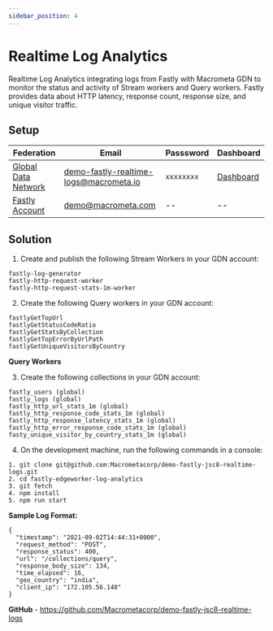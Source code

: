 ```yaml
---
sidebar_position: 4
---
```


# Realtime Log Analytics

Realtime Log Analytics integrating logs from Fastly with Macrometa GDN to monitor the status and activity of Stream workers and Query workers. Fastly provides data about HTTP latency, response count, response size, and unique visitor traffic.


## Setup

| **Federation**                                        | **Email**                              | **Passsword** | **Dashboard**|
| ----------------------------------------------------- | -------------------------------------- | ------------- |--------------|
| [Global Data Network](https://gdn.paas.macrometa.io/) | demo-fastly-realtime-logs@macrometa.io | `xxxxxxxx`    | [Dashboard](https://macrometacorp.github.io/demo-fastly-jsc8-realtime-logs) |
| [Fastly Account](https://manage.fastly.com)           | demo@macrometa.com                     | --            | -- |



## Solution


1. Create and publish the following Stream Workers in your GDN account:

```
fastly-log-generator
fastly-http-request-worker
fastly-http-request-stats-1m-worker
```


2. Create the following Query workers in your GDN account:

```
fastlyGetTopUrl
fastlyGetStatusCodeRatio
fastlyGetStatsByCollection
fastlyGetTopErrorByUrlPath
fastlyGetUniqueVisitorsByCountry
```

**Query Workers**


3. Create the following collections in your GDN account:

```
fastly_users (global)
fastly_logs (global)
fastly_http_url_stats_1m (global)
fastly_http_response_code_stats_1m (global)
fastly_http_response_latency_stats_1m (global)
fastly_http_error_response_code_stats_1m (global)
fasty_unique_visitor_by_country_stats_1m (global)
```

4. On the development machine, run the following commands in a console:

```
1. git clone git@github.com:Macrometacorp/demo-fastly-jsc8-realtime-logs.git
2. cd fastly-edgeworker-log-analytics
3. git fetch
4. npm install
5. npm run start
```

**Sample Log Format:**

```
{
  "timestamp": "2021-09-02T14:44:31+0000",
  "request_method": "POST",
  "response_status": 400,
  "url": "/collections/query",
  "response_body_size": 134,
  "time_elapsed": 16,
  "geo_country": "india",
  "client_ip": "172.105.56.148"
}
```

**GitHub** - https://github.com/Macrometacorp/demo-fastly-jsc8-realtime-logs
